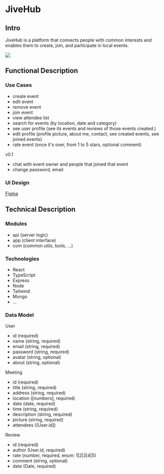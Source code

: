 # JiveHub

## Intro

JiveHub is a platform that connects people with common interests and enables them to create, join, and participate in local events.

![](https://media.giphy.com/media/v1.Y2lkPTc5MGI3NjExMnlucHU2ZDJweDZpM2RnN21jMmE4YWgxbGp1OGt0cnJqYW9uc25qdSZlcD12MV9naWZzX3NlYXJjaCZjdD1n/5L57f5fI3f2716NaJ3/giphy.gif)

## Functional Description

### Use Cases

- create event
- edit event
- remove event
- join event 
- view attendee list
- search for events (by location, date and category)
- see user profile (see its events and reviews of those events created.)
- edit profile (profile picture, about me, contact, see created events, see joined events)
- rate event (once it's over, from 1 to 5 stars, optional comment)


v0.1
- chat with event owner and people that joined that event
- change password, email


### UI Design

[Figma](https://www.figma.com/file/XTR8uUQ17vydGpiclzZRFf/Clase?type=design&node-id=83-106&mode=design&t=VdjzqsMXVZJ0SaqV-0)

## Technical Description

### Modules

- api (server logic)
- app (client interface)
- com (common utils, tools, ...)

### Technologies

- React
- TypeScript
- Express
- Node
- Tailwind
- Mongo
- ...

### Data Model

User
- id (required)
- name (string, required)
- email (string, required)
- password (string, required)
- avatar (string, optional)
- about (string, optional)

Meeting
- id (required)
- title (string, required)
- address (string, required)
- location ([numbers], required)
- date (date, required)
- time (string, required)
- description (string, required)
- picture (string, required)
- attendees ([User.id])

Review
- id (required)
- author (User.id, required)
- rate (number, required, enum: 1|2|3|4|5)
- comment (string, optional)
- date (Date, required)
